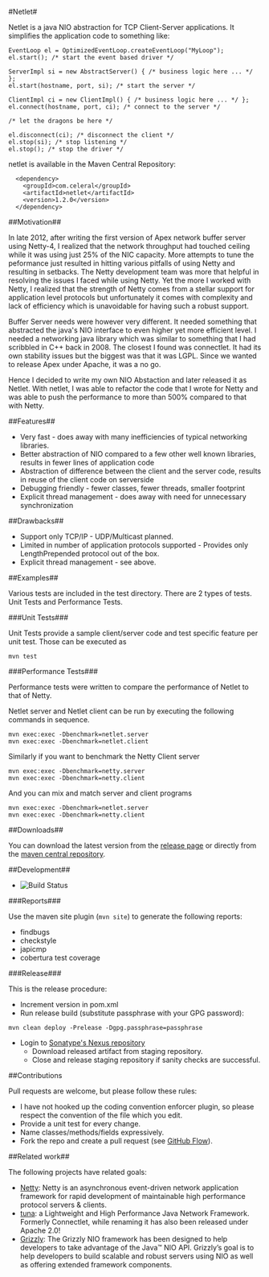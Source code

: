 #Netlet#

Netlet is a java NIO abstraction for TCP Client-Server applications. It simplifies the application code to something
like:

```
EventLoop el = OptimizedEventLoop.createEventLoop("MyLoop");
el.start(); /* start the event based driver */

ServerImpl si = new AbstractServer() { /* business logic here ... */ };
el.start(hostname, port, si); /* start the server */

ClientImpl ci = new ClientImpl() { /* business logic here ... */ };
el.connect(hostname, port, ci); /* connect to the server */

/* let the dragons be here */

el.disconnect(ci); /* disconnect the client */
el.stop(si); /* stop listening */
el.stop(); /* stop the driver */
```

netlet is available in the Maven Central Repository:

```
  <dependency>
    <groupId>com.celeral</groupId>
    <artifactId>netlet</artifactId>
    <version>1.2.0</version>
  </dependency>
```

##Motivation##

In late 2012, after writing the first version of Apex network buffer server using Netty-4, I realized that the network
throughput had touched ceiling while it was using just 25% of the NIC capacity. More attempts to tune the peformance
just resulted in hitting various pitfalls of using Netty and resulting in setbacks. The Netty development team was more
that helpful in resolving the issues I faced while using Netty. Yet the more I worked with Netty, I realized that the
strength of Netty comes from a stellar support for application level protocols but unfortunately it comes with complexity
and lack of efficiency which is unavoidable for having such a robust support.

Buffer Server needs were however very different. It needed something that abstracted the java's NIO interface to even
higher yet more efficient level. I needed a networking java library which was similar to something that I had scribbled
in C++ back in 2008. The closest I found was connectlet. It had its own stability issues but the biggest was that it
was LGPL. Since we wanted to release Apex under Apache, it was a no go.

Hence I decided to write my own NIO Abstaction and later released it as Netlet. With netlet, I was able to refactor the
code that I wrote for Netty and was able to push the performance to more than 500% compared to that with Netty.

##Features##

* Very fast - does away with many inefficiencies of typical networking libraries.
* Better abstraction of NIO compared to a few other well known libraries, results in fewer lines of application code
* Abstraction of difference between the client and the server code, results in reuse of the client code on serverside
* Debugging friendly - fewer classes, fewer threads, smaller footprint
* Explicit thread management - does away with need for unnecessary synchronization

##Drawbacks##

* Support only TCP/IP - UDP/Multicast planned.
* Limited in number of application protocols supported - Provides only LengthPrepended protocol out of the box.
* Explicit thread management - see above.

##Examples##

Various tests are included in the test directory. There are 2 types of tests. Unit Tests and Performance Tests.

###Unit Tests###

Unit Tests provide a sample client/server code and test specific feature per unit test. Those can be executed as
```
mvn test
```

###Performance Tests###

Performance tests were written to compare the performance of Netlet to that of Netty. 

Netlet server and Netlet client can be run by executing the following commands in sequence.
```
mvn exec:exec -Dbenchmark=netlet.server
mvn exec:exec -Dbenchmark=netlet.client
```

Similarly if you want to benchmark the Netty Client server
```
mvn exec:exec -Dbenchmark=netty.server
mvn exec:exec -Dbenchmark=netty.client
```

And you can mix and match server and client programs 
```
mvn exec:exec -Dbenchmark=netlet.server
mvn exec:exec -Dbenchmark=netty.client
```

##Downloads##

You can download the latest version from the [release page](https://github.com/Celeral/Netlet/releases) or directly from the [maven central repository](http://search.maven.org/#search%7Cga%7C1%7Ca%3A%22netlet%22).

##Development##

* ![Build Status](https://travis-ci.org/Celeral/Netlet.svg?branch=master)

###Reports###

Use the maven site plugin (`mvn site`) to generate the following reports:
 * findbugs
 * checkstyle
 * japicmp
 * cobertura test coverage

###Release###

This is the release procedure:
* Increment version in pom.xml
* Run release build (substitute passphrase with your GPG password):
```
mvn clean deploy -Prelease -Dgpg.passphrase=passphrase
```
* Login to [Sonatype's Nexus repository](https://oss.sonatype.org/)
  * Download released artifact from staging repository.
  * Close and release staging repository if sanity checks are successful.

##Contributions

Pull requests are welcome, but please follow these rules:

* I have not hooked up the coding convention enforcer plugin, so please respect the convention of the file which you edit.
* Provide a unit test for every change.
* Name classes/methods/fields expressively.
* Fork the repo and create a pull request (see [GitHub Flow](https://guides.github.com/introduction/flow/index.html)).

##Related work##

The following projects have related goals:

* [Netty](http://netty.io/): Netty is an asynchronous event-driven network application framework for rapid development of maintainable high performance protocol servers & clients.
* [tuna](https://github.com/xqbase/tuna): a Lightweight and High Performance Java Network Framework. Formerly Connectlet, while renaming it has also been released under Apache 2.0!
* [Grizzly](https://grizzly.java.net/): The Grizzly NIO framework has been designed to help developers to take advantage of the Java™ NIO API. Grizzly’s goal is to help developers to build scalable and robust servers using NIO as well as offering extended framework components.
